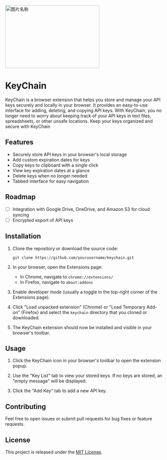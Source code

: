 <img src="https://github.com/jwjoel/KeyChain/blob/main/assets/banner.png" width = "300" height = "200" alt="图片名称"/>

# KeyChain

KeyChain is a browser extension that helps you store and manage your API keys securely and locally in your browser. It provides an easy-to-use interface for adding, deleting, and copying API keys. With KeyChain, you no longer need to worry about keeping track of your API keys in text files, spreadsheets, or other unsafe locations. Keep your keys organized and secure with KeyChain

## Features

- Securely store API keys in your browser's local storage
- Add custom expiration dates for keys
- Copy keys to clipboard with a single click
- View key expiration dates at a glance
- Delete keys when no longer needed
- Tabbed interface for easy navigation

## Roadmap

- [ ] Integration with Google Drive, OneDrive, and Amazon S3 for cloud syncing
- [ ] Encrypted export of API keys

## Installation

1. Clone the repository or download the source code:

   ```
   git clone https://github.com/yourusername/keychain.git
   ```

2. In your browser, open the Extensions page:

   - In Chrome, navigate to `chrome://extensions/`
   - In Firefox, navigate to `about:addons`

3. Enable developer mode (usually a toggle in the top-right corner of the Extensions page).

4. Click "Load unpacked extension" (Chrome) or "Load Temporary Add-on" (Firefox) and select the `keychain` directory that you cloned or downloaded.

5. The KeyChain extension should now be installed and visible in your browser's toolbar.

## Usage

1. Click the KeyChain icon in your browser's toolbar to open the extension popup.

2. Use the "Key List" tab to view your stored keys. If no keys are stored, an "empty message" will be displayed.

3. Click the "Add Key" tab to add a new API key.

## Contributing

Feel free to open issues or submit pull requests for bug fixes or feature requests.

## License

This project is released under the [MIT License](https://opensource.org/licenses/MIT).